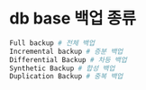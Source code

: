 # db base 백업 종류

```sh
Full backup # 전체 백업
Incremental backup # 증분 백업
Differential Backup # 차등 백업
Synthetic Backup # 합성 백업
Duplication Backup # 중복 백업
```
